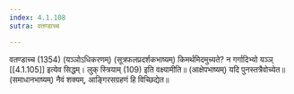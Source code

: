 ```yaml
---
index: 4.1.108
sutra: वतण्डाच्च

---
```

वतण्डाच्च (1354) (यञ्ञोऽधिकरणम्) (सूत्रफलप्रदर्शकभाष्यम्) किमर्थमिदमुच्यते? न गर्गादिभ्यो यञ्ञ् [[4.1.105]] इत्येव सिद्धम्। लुक् स्त्रियाम् (109) इति वक्ष्यामीति॥ (आक्षेपभाष्यम्) यदि पुनस्तत्रैवोच्येत॥ (समाधानभाष्यम्) नैवं शक्यम्, आङि्गरसग्रहणं हि विच्छिद्येत॥